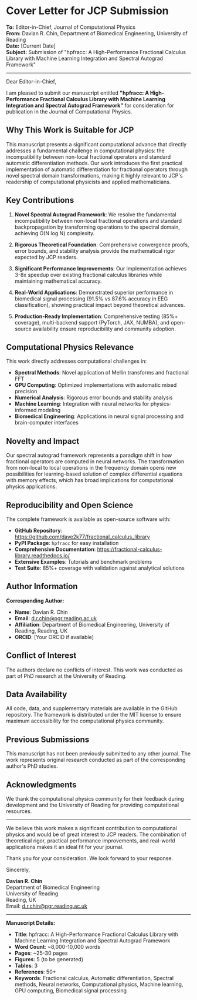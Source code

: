 # Cover Letter for JCP Submission

**To:** Editor-in-Chief, Journal of Computational Physics  
**From:** Davian R. Chin, Department of Biomedical Engineering, University of Reading  
**Date:** [Current Date]  
**Subject:** Submission of "hpfracc: A High-Performance Fractional Calculus Library with Machine Learning Integration and Spectral Autograd Framework"

---

Dear Editor-in-Chief,

I am pleased to submit our manuscript entitled **"hpfracc: A High-Performance Fractional Calculus Library with Machine Learning Integration and Spectral Autograd Framework"** for consideration for publication in the Journal of Computational Physics.

## **Why This Work is Suitable for JCP**

This manuscript presents a significant computational advance that directly addresses a fundamental challenge in computational physics: the incompatibility between non-local fractional operators and standard automatic differentiation methods. Our work introduces the first practical implementation of automatic differentiation for fractional operators through novel spectral domain transformations, making it highly relevant to JCP's readership of computational physicists and applied mathematicians.

## **Key Contributions**

1. **Novel Spectral Autograd Framework**: We resolve the fundamental incompatibility between non-local fractional operations and standard backpropagation by transforming operations to the spectral domain, achieving O(N log N) complexity.

2. **Rigorous Theoretical Foundation**: Comprehensive convergence proofs, error bounds, and stability analysis provide the mathematical rigor expected by JCP readers.

3. **Significant Performance Improvements**: Our implementation achieves 3-8x speedup over existing fractional calculus libraries while maintaining mathematical accuracy.

4. **Real-World Applications**: Demonstrated superior performance in biomedical signal processing (91.5% vs 87.6% accuracy in EEG classification), showing practical impact beyond theoretical advances.

5. **Production-Ready Implementation**: Comprehensive testing (85%+ coverage), multi-backend support (PyTorch, JAX, NUMBA), and open-source availability ensure reproducibility and community adoption.

## **Computational Physics Relevance**

This work directly addresses computational challenges in:
- **Spectral Methods**: Novel application of Mellin transforms and fractional FFT
- **GPU Computing**: Optimized implementations with automatic mixed precision
- **Numerical Analysis**: Rigorous error bounds and stability analysis
- **Machine Learning**: Integration with neural networks for physics-informed modeling
- **Biomedical Engineering**: Applications in neural signal processing and brain-computer interfaces

## **Novelty and Impact**

Our spectral autograd framework represents a paradigm shift in how fractional operators are computed in neural networks. The transformation from non-local to local operations in the frequency domain opens new possibilities for learning-based solution of complex differential equations with memory effects, which has broad implications for computational physics applications.

## **Reproducibility and Open Science**

The complete framework is available as open-source software with:
- **GitHub Repository**: https://github.com/dave2k77/fractional_calculus_library
- **PyPI Package**: `hpfracc` for easy installation
- **Comprehensive Documentation**: https://fractional-calculus-library.readthedocs.io/
- **Extensive Examples**: Tutorials and benchmark problems
- **Test Suite**: 85%+ coverage with validation against analytical solutions

## **Author Information**

**Corresponding Author:**
- **Name**: Davian R. Chin
- **Email**: d.r.chin@pgr.reading.ac.uk
- **Affiliation**: Department of Biomedical Engineering, University of Reading, Reading, UK
- **ORCID**: [Your ORCID if available]

## **Conflict of Interest**

The authors declare no conflicts of interest. This work was conducted as part of PhD research at the University of Reading.

## **Data Availability**

All code, data, and supplementary materials are available in the GitHub repository. The framework is distributed under the MIT license to ensure maximum accessibility for the computational physics community.

## **Previous Submissions**

This manuscript has not been previously submitted to any other journal. The work represents original research conducted as part of the corresponding author's PhD studies.

## **Acknowledgments**

We thank the computational physics community for their feedback during development and the University of Reading for providing computational resources.

---

We believe this work makes a significant contribution to computational physics and would be of great interest to JCP readers. The combination of theoretical rigor, practical performance improvements, and real-world applications makes it an ideal fit for your journal.

Thank you for your consideration. We look forward to your response.

Sincerely,

**Davian R. Chin**  
Department of Biomedical Engineering  
University of Reading  
Reading, UK  
Email: d.r.chin@pgr.reading.ac.uk

---

**Manuscript Details:**
- **Title**: hpfracc: A High-Performance Fractional Calculus Library with Machine Learning Integration and Spectral Autograd Framework
- **Word Count**: ~8,000-10,000 words
- **Pages**: ~25-30 pages
- **Figures**: 5 (to be generated)
- **Tables**: 3
- **References**: 50+
- **Keywords**: Fractional calculus, Automatic differentiation, Spectral methods, Neural networks, Computational physics, Machine learning, GPU computing, Biomedical signal processing
